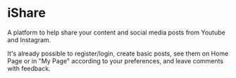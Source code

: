 # iShare
A platform to help share your content and social media posts from Youtube and Instagram.

It's already possible to register/login, create basic posts, see them on Home Page or in "My Page" according to your preferences, and leave comments with feedback.
